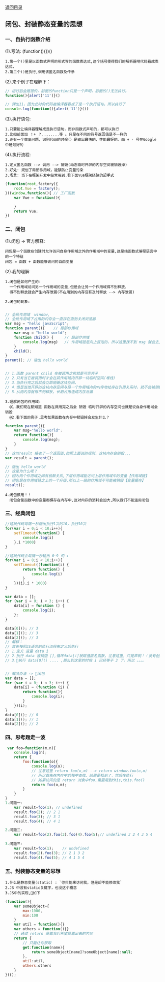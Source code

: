 [返回目录](./README.md)

## 闭包、封装静态变量的思想

### 一、自执行函数介绍

(1).写法: (function(){})()

    1.第一个()里是以函数式声明的形式写的函数表达式,这个括号使得我们的解析器吧代码看成表达式，
    2.第二个()是执行,调用该匿名函数及传参
    
(2).来个例子在理解下：

```javaScript
// 运行后会报错的，前面的function只是一个声明，后面的()无法执行。
function(){alert('11')}() 

// 弹出11，因为此时的代码被编译器看成了是一个执行语句。所以执行了
console.log(function(){alert('11')}()) 
```
(3).执行语句:

    1.只要能让编译器理解成是执行语句，而非函数式声明的，都可以执行
    2.比如前面加 ！+ ？........等 。只是在不同的符号返回值是不一样的
    3.还有一个效率问题，识别代码的时候(）是输出最快的，性能最好的。而 + - 号在Google中是最好的

(4).执行流程: 

    1.定义匿名函数 --> 调用 --> 销毁(动态临时开辟的内存空间被销毁掉)
    2.好处: 规划了局部作用域，能够防止变量污染
    3.场景: 当下在框架开发中经常用到,看下面Vue框架搭建的起手式
```javaScript
(function(root,factory){
    root.Vue = factory();
})(window,function(){ // 工厂函数
    var Vue = function(){

    }
    return Vue;
})
```

### 二、闭包

(1).闭包 -> 官方解释: 

    闭包是一个函数在创建时允许访问自身作用域之外的作用域中的变量,这是纯函数式编程语言中的一个特征
    闭包 = 函数 + 函数能够访问的自由变量

(2).我的理解

    1.闭包是如何产生的:
      一个作用域访问另一个作用域的变量,但是会让另一个作用域得不到释放，
      得不到释放就会产生内存泄漏(不在用到的内存没有及时释放 --> 内存泄漏)

    2.闭包的现象:

```javaScript

// 全局作用域  window,
// 全局作用域下占用的内存会一直存在直到关闭浏览器
var msg = "hello javaScript";   
function parent(){    // 局部作用域  
    var msg = "hello world";   
    function child() {     // 局部作用域  
        console.log(msg)   // 作用域链是向上冒泡的，所以这里找不到 msg 就会去上一级全局作用域去找
    }
    child();
}
parent(); // 输出 hello world 


// 1.函数 parent child 在被调用之前就是可空壳子
// 2.只有当它被调用时才会在其作用域内开辟一块临时空间(堆栈)
// 3.当执行完之后就会立即销毁这块空间，
// 4.但是当他开辟的这块内存空间与另一个作用域内的内存地址存在引用关系时，就不会被销毁掉
// 5.从而内存就得不到释放，长期占用造成内存泄漏

```

    3.理解闭包的作用域:
      @1.我们现在都知道 函数在调用完之后会 销毁 临时开辟的内存空间也就是说自身作用域会销毁
      @2.看下面的例子,思考如果函数在内存中销毁掉会发生什么？
```javaScript
function parent(){     
    var msg="hello world";  
    return function(){  
        console.log(msg);
    }
}
// 这时result 接收了一个返回值,按照上面说的规则，这块内存会销毁...
var result = parent(); 

// 输出 hello world 
// 这是为什么呢？
// 因为两个作用域之间有依赖关系,下层作用域能访问上层作用域中的变量【作用域链】
// 闭包是在作用域链之上的一个升级,所以上一级的作用域不可能被销毁【变量缓存】
result();


```
            
    4.闭包慎用！！
      闭包会使函数中的变量都保存在内存中,这对内存的消耗会加大,所以我们不能滥用闭包


### 三、经典闭包

```JavaScript
//这段代码每隔一秒输出执行1次的10，执行10次
for(var i = 0;i < 10;i++){
    setTimeout(function() {
        console.log(i)
    },i *1000)
}

//这段代码会每隔一秒输出 0~9 的 i
for(var i = 0;i < 10;i++){
    setTimeout((function(i) {
        return function() {
            console.log(i)
        }
    })(i),i * 1000)
}
```

```JavaScript
var data = [];
for (var i = 0; i < 3; i++) {
    data[i] = function () {
        console.log(i);
    };
}

data[0](); // 3
data[1](); // 3
data[2](); // 3
// 解释：
// 首先按照JS语言的执行流程先定义后执行
// 1.定义 变量 data i  
// 2.执行 data 被赋值 [],循环data[i]被赋值匿名函数，注意这里，只是声明！！没有创建！！
// 3.执行 data[0]() .... ,那么到这里的时候 i 已经等于 3 了。所以 。。。。


// 解决办法 -> 闭包
var data = [];
for (var i = 0; i < 3; i++) {
    data[i] = (function (i) {
        return function(){
            console.log(i);
        }
    })(i);
}
data[0](); // 0
data[1](); // 1
data[2](); // 2
```


### 四、思考题走一波

```JavaScript
 var foo=function(m,n){
    console.log(n);
    return {
        foo:function(o){
            console.log(o);
            // 注意这里 return foo(o,m) --> return window.foo(o,m)
            // 所以首先在内存中的栈中查找，结果是找到了，然后在执行   
            // 如果访问的是 return 对象中foo,需要用到this,this.foo() 
            return foo(o,m);
        }           
    }
}
1.问题一:
    var result=foo(1); // undefined 
    result.foo(2); // 2 1
    result.foo(3); // 3 1
    result.foo(4); // 4 1

2.问题二:
    var result=foo(2).foo(3).foo(4).foo(5);// undefined 3 2 4 3 5 4
    
3.问题三:
    var result=foo(1);    // undefined
    result.foo(2).foo(3); // 2 1 3 2
    result.foo(4).foo(5); // 4 1 5 4

```

### 五、封装静态变量的思想

    1.什么是静态变量(static) : `你只能来访问我，但是却不能修改我`
    2.JS 中没有static关键字，也没这个概念
    3.JS中的实现,如下

```JavaScript
(function(){
    var someObject={
        max:1000,
        min:100
    }
    var util = function(){}
    var others = function(){}
    // 通过 return 暴露我们希望暴露出去的内容
    return {
        // 只能让你获取
        get:function(name){
            return someObject[name]?someObject[name]:null;
        },
        util:util,
        others:others
    }
})();
```
